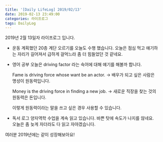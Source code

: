 ```yaml
---
title: '[Daily LifeLog] 2019/02/13'
date: 2019-02-13 23:49:00
categories: 라이프로그
tags: DailyLog
---
```


2019년 2월 13일자 라이프로그 입니다.

- 운동
	계획했던 20층 계단 오르기를 오늘도 수행 했습니다.
	오늘은 점심 먹고 얘기하는 자리가 길어져서 급하게 걸억느라 좀 더 힘들었던 것 같네요.

- 영어 공부
	오늘은 driving factor 라는 숙어에 대해 얘기를 해볼까 합니다.

	Fame is driving force whose want be an actor.
	-> 배우가 되고 싶은 사람은 명성이 원동력입니다.

	Money is the driving force in finding a new job.
	-> 새로운 직장을 찾는 것의 원동력은 돈입니다.

	이렇게 원동력이라는 말을 쓰고 싶은 경우 사용할 수 있습니다.

- 독서 로그
	양자역학 수업을 계속 읽고 있습니다.
	바쁜 탓에 속도가 나지를 않네요.
	오늘은 좀 늦게 자더라도 다 읽고 자야겠습니다.

여러분 2019년에는 같이 성장해보아요!


